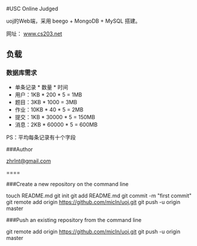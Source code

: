 #USC Online Judged

uoj的Web端，采用 beego + MongoDB + MySQL 搭建。

网址： www.cs203.net

## 负载

### 数据库需求

- 单条记录 * 数量 * 时间
- 用户：1KB * 200 * 5 = 1MB
- 题目：3KB * 1000 = 3MB
- 作业：10KB * 40 * 5 = 2MB
- 提交：1KB * 30000 * 5 = 150MB
- 消息：2KB * 60000 * 5 = 600MB

PS：平均每条记录有十个字段

###Author

zhrlnt@gmail.com


====

###Create a new repository on the command line

touch README.md
git init
git add README.md
git commit -m "first commit"
git remote add origin https://github.com/micln/uoj.git
git push -u origin master

###Push an existing repository from the command line

git remote add origin https://github.com/micln/uoj.git
git push -u origin master